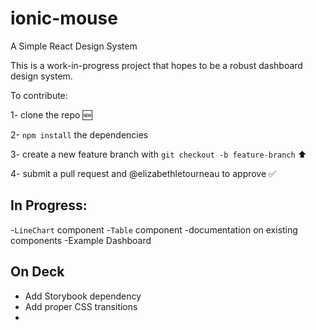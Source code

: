 # ionic-mouse
A Simple React Design System

This is a work-in-progress project that hopes to be a robust dashboard design system.

To contribute:

1- clone the repo 🆕

2- `npm install` the dependencies

3- create a new feature branch with `git checkout -b feature-branch` ⬆️

4- submit a pull request and @elizabethletourneau to approve ✅


## In Progress:
-`LineChart` component
-`Table` component
-documentation on existing components
-Example Dashboard


## On Deck
- Add Storybook dependency
- Add proper CSS transitions
-
